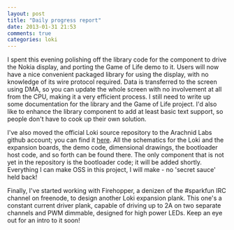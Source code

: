 ```yaml
---
layout: post
title: "Daily progress report"
date: 2013-01-31 21:53
comments: true
categories: loki
---
```


I spent this evening polishing off the library code for the component to drive the Nokia display, and porting the Game of Life demo to it. Users will now have a nice convenient packaged library for using the display, with no knowledge of its wire protocol required. Data is transferred to the screen using DMA, so you can update the whole screen with no involvement at all from the CPU, making it a very efficient process. I still need to write up some documentation for the library and the Game of Life project. I'd also like to enhance the library component to add at least basic text support, so people don't have to cook up their own solution.

I've also moved the official Loki source repository to the Arachnid Labs github account; you can find it [here](https://github.com/arachnidlabs/loki/). All the schematics for the Loki and the expansion boards, the demo code, dimensional drawings, the bootloader host code, and so forth can be found there. The only component that is not yet in the repository is the bootloader code; it will be added shortly. Everything I can make OSS in this project, I will make - no 'secret sauce' held back!

Finally, I've started working with Firehopper, a denizen of the #sparkfun IRC channel on freenode, to design another Loki expansion plank. This one's a constant current driver plank, capable of driving up to 2A on two separate channels and PWM dimmable, designed for high power LEDs. Keep an eye out for an intro to it soon!